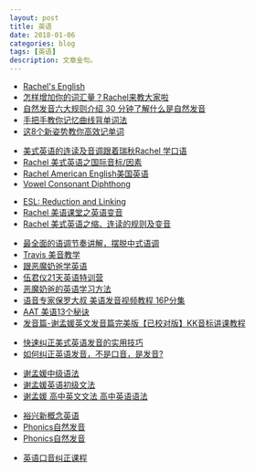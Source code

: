 ```yaml
---
layout: post
title: 英语
date: 2018-01-06
categories: blog
tags: [英语]
description: 文章金句。
---
```


- [Rachel's English](http://rachelsenglish.com/video-categories/#sounds)
- [怎样增加你的词汇量？Rachel来教大家啦](https://www.bilibili.com/video/av4383332)
- [自然发音六大规则介绍 30 分钟了解什么是自然发音](https://www.bilibili.com/video/av6715803)
- [手把手教你记忆曲线背单词法](https://www.bilibili.com/video/av11238538)
- [这8个新姿势教你高效记单词](https://www.bilibili.com/video/av4606274)



<p>
  </p>
  
- [美式英语的连读及音调跟着瑞秋Rachel 学口语](https://www.bilibili.com/video/av10187698)
- [Rachel 美式英语之国际音标/因素](https://www.bilibili.com/video/av13443469)
- [Rachel American English美国英语](https://www.bilibili.com/video/av9176321)
- [Vowel Consonant Diphthong](https://www.bilibili.com/video/av18393052)

<p>
  </p>

- [ESL: Reduction and Linking](https://www.bilibili.com/video/av18639546)
- [Rachel 美语课堂之英语变音](https://www.bilibili.com/video/av13279450)
- [Rachel 美式英语之缩、连读的规则及变音](https://www.bilibili.com/video/av13274180)

<p>
  </p>


- [最全面的语调节奏讲解，摆脱中式语调](https://www.bilibili.com/video/av20676780)<br>
- [Travis 美音教学](https://www.bilibili.com/video/av20585009/?p=2)<br>
- [跟恶魔奶爸学英语](https://www.bilibili.com/video/av31216007)<br>
- [伍君仪21天英语特训营](https://www.bilibili.com/video/av26311206)<br>
- [恶魔奶爸的英语学习方法](https://www.bilibili.com/video/av26103828)<br>
- [语音专家保罗大叔 美语发音视频教程 16P分集](https://www.bilibili.com/video/av18579989)<br>
- [AAT 美语13个秘诀](http://www.ximalaya.com/42702254/album/3913560/?order=desc)<br>
- [发音篇-谢孟媛英文发音篇完美版【已校对版】KK音标讲课教程](https://www.bilibili.com/video/av13335502/)<br>


<p>
  </p>

- [快速纠正美式英语发音的实用技巧](https://www.bilibili.com/video/av3565370)<br>
- [如何纠正英语发音，不是口音，是发音?](https://www.zhihu.com/question/28041757/answer/80564787)

<p>
  </p>
  
- [谢孟媛中级语法](https://www.bilibili.com/video/av14460791/)<br>
- [谢孟媛英语初级文法](https://www.bilibili.com/video/av13337430/)<br>
- [谢孟媛 高中英文文法 高中英语语法](https://www.bilibili.com/video/av14235679/?from=search&seid=16748930251803350404)<br>


<p>
  </p>
  
- [裕兴新概念英语](https://space.bilibili.com/7940818?from=search&seid=4697906970142101035#/)<br>
- [Phonics自然发音](https://www.bilibili.com/video/av17705471/)<br>
- [Phonics自然发音](http://www.bilibili.com/video/av5527562/?spm_id_from=333.338.v_desc.1)

<p>
  </p>
  
- [英语口音纠正课程](https://www.bilibili.com/video/av299636)
